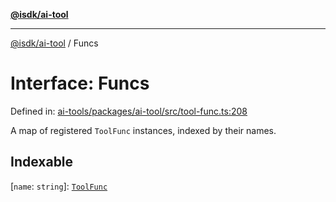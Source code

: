 [**@isdk/ai-tool**](../README.md)

***

[@isdk/ai-tool](../globals.md) / Funcs

# Interface: Funcs

Defined in: [ai-tools/packages/ai-tool/src/tool-func.ts:208](https://github.com/isdk/ai-tool.js/blob/a24331161aecd2d7bbd8dc9f9cd3d984871261cb/src/tool-func.ts#L208)

A map of registered `ToolFunc` instances, indexed by their names.

## Indexable

\[`name`: `string`\]: [`ToolFunc`](../classes/ToolFunc.md)
